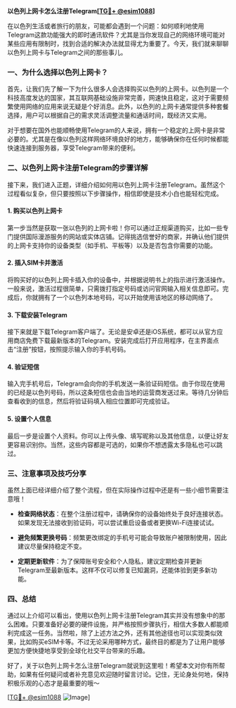 **以色列上网卡怎么注册Telegram[[TG💪+ @esim1088](https://t.me/s/esim1088)]**

在以色列生活或者旅行的朋友，可能都会遇到一个问题：如何顺利地使用Telegram这款功能强大的即时通讯软件？尤其是当你发现自己的网络环境可能对某些应用有限制时，找到合适的解决办法就显得尤为重要了。今天，我们就来聊聊以色列上网卡与Telegram之间的那些事儿。

### 一、为什么选择以色列上网卡？

首先，让我们先了解一下为什么很多人会选择购买以色列的上网卡。以色列是一个科技高度发达的国家，其互联网基础设施非常完善，网速快且稳定，这对于需要频繁使用网络的应用来说无疑是个好消息。此外，以色列的上网卡通常提供多种套餐选择，用户可以根据自己的需求灵活调整流量和通话时间，既经济又实用。

对于想要在国外也能顺畅使用Telegram的人来说，拥有一个稳定的上网卡是非常必要的。尤其是在像以色列这样网络环境良好的地方，能够确保你在任何时候都能快速连接到服务器，享受Telegram带来的便利。

### 二、以色列上网卡注册Telegram的步骤详解

接下来，我们进入正题，详细介绍如何用以色列上网卡注册Telegram。虽然这个过程看似复杂，但只要按照以下步骤操作，相信即使是技术小白也能轻松完成。

#### 1. 购买以色列上网卡

第一步当然是获取一张以色列的上网卡啦！你可以通过正规渠道购买，比如一些专门提供国际漫游服务的网站或实体店铺。记得挑选信誉好的商家，并确认他们提供的上网卡支持你的设备类型（如手机、平板等）以及是否包含你需要的功能。

#### 2. 插入SIM卡并激活

将购买好的以色列上网卡插入你的设备中，并根据说明书上的指示进行激活操作。一般来说，激活过程很简单，只需拨打指定号码或访问官网输入相关信息即可。完成后，你就拥有了一个以色列本地号码，可以开始使用该地区的移动网络了。

#### 3. 下载安装Telegram

接下来就是下载Telegram客户端了。无论是安卓还是iOS系统，都可以从官方应用商店免费下载最新版本的Telegram。安装完成后打开应用程序，在主界面点击“注册”按钮，按照提示输入你的手机号码。

#### 4. 验证短信

输入完手机号后，Telegram会向你的手机发送一条验证码短信。由于你现在使用的已经是以色列号码，所以这条短信也会由当地的运营商发送过来。等待几分钟后查看收到的信息，然后将验证码填入相应位置即可完成验证。

#### 5. 设置个人信息

最后一步是设置个人资料。你可以上传头像、填写昵称以及其他信息，以便让好友更容易识别你。当然，这些内容都是可选的，如果你不想透露太多隐私也可以跳过。

### 三、注意事项及技巧分享

虽然上面已经详细介绍了整个流程，但在实际操作过程中还是有一些小细节需要注意哦！

- **检查网络状态**：在整个注册过程中，请确保你的设备始终处于良好连接状态。如果发现无法接收到验证码，可以尝试重启设备或者更换Wi-Fi连接试试。
  
- **避免频繁更换号码**：频繁更改绑定的手机号可能会导致账户被限制使用，因此建议尽量保持稳定不变。

- **定期更新软件**：为了保障账号安全和个人隐私，建议定期检查并更新Telegram至最新版本。这样不仅可以修复已知漏洞，还能体验到更多新功能。

### 四、总结

通过以上介绍可以看出，使用以色列上网卡注册Telegram其实并没有想象中的那么困难。只要准备好必要的硬件设施，并严格按照步骤执行，相信大多数人都能顺利完成这一任务。当然啦，除了上述方法之外，还有其他途径也可以实现类似效果，比如购买eSIM卡等。不过无论采用哪种方式，最终目的都是为了让用户能够更加方便快捷地享受到全球化社交平台带来的乐趣。

好了，关于以色列上网卡怎么注册Telegram就说到这里啦！希望本文对你有所帮助，如果有任何疑问或者补充意见欢迎随时留言讨论。记住，无论身处何地，保持积极乐观的心态才是最重要的哦～

[[TG💪+ @esim1088](https://t.me/s/esim1088) ![Image](https://i.postimg.cc/4NQfJmqS/Snipaste-2025-05-13-00-14-12.png)]